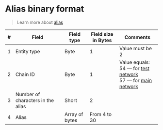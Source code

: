# Alias binary format

> Learn more about [alias](/blockchain/alias.md)

| # | Field | Field type | Field size in Bytes | Comments |
| --- | --- | --- | --- | --- |
| 1 | Entity type | Byte | 1 | Value must be 2 |
| 2 | Chain ID | Byte | 1 | Value equals:<br> 54 — for [test network](/blockchain/blockchain-network/test-network.md)<br> 57 — for [main network](/blockchain/blockchain-network/main-network.md) |
| 3 | Number of characters in the alias | Short | 2 | |
| 4 | Alias | Array of bytes	 | From 4 to 30 | | |
